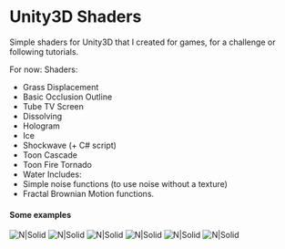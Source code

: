 # Unity3D Shaders

Simple shaders for Unity3D that I created for games, for a challenge or following tutorials.

For now:
Shaders:
- Grass Displacement
- Basic Occlusion Outline
- Tube TV Screen
- Dissolving
- Hologram
- Ice
- Shockwave (+ C# script)
- Toon Cascade
- Toon Fire Tornado
- Water
Includes:
- Simple noise functions (to use noise without a texture)
- Fractal Brownian Motion functions.

#### Some examples
![N|Solid](https://img.itch.zone/aW1hZ2UvMjg2MDExLzE5ODc0ODQuZ2lm/347x500/6uqowS.gif)
![N|Solid](https://img.itch.zone/aW1hZ2UvMjg2MDExLzE0MzAwMDAucG5n/original/TABjwQ.png)
![N|Solid](https://img.itch.zone/aW1hZ2UvMjg2MDExLzE0MzAwMDEucG5n/original/tkpBq9.png)
![N|Solid](https://img.itch.zone/aW1hZ2UvMjg2MDExLzEzOTI0NDcucG5n/original/I3ouVg.png)
![N|Solid](https://img.itch.zone/aW1hZ2UvMjg2MDExLzEzOTI0NDYucG5n/original/ZFzu6r.png)
![N|Solid](https://img.itch.zone/aW1hZ2UvMjg2MDExLzEzOTI0NDIucG5n/original/rxrPBd.png)
